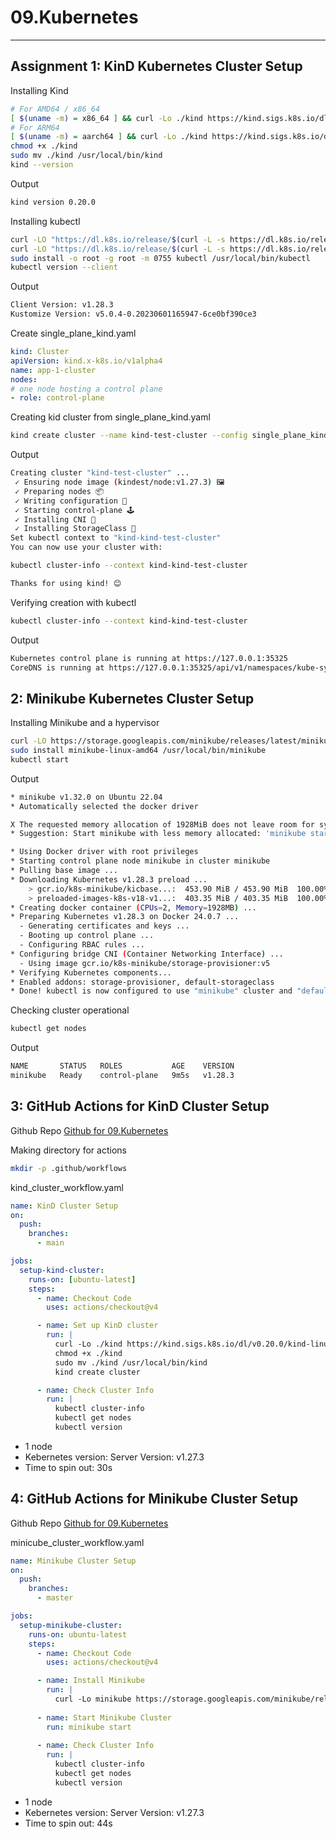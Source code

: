 # 09.Kubernetes
---

## Assignment 1: KinD Kubernetes Cluster Setup

Installing Kind

```bash
# For AMD64 / x86_64
[ $(uname -m) = x86_64 ] && curl -Lo ./kind https://kind.sigs.k8s.io/dl/v0.20.0/kind-linux-amd64
# For ARM64
[ $(uname -m) = aarch64 ] && curl -Lo ./kind https://kind.sigs.k8s.io/dl/v0.20.0/kind-linux-arm64
chmod +x ./kind
sudo mv ./kind /usr/local/bin/kind
kind --version
```

Output

```bash
kind version 0.20.0
```

Installing kubectl

```bash
curl -LO "https://dl.k8s.io/release/$(curl -L -s https://dl.k8s.io/release/stable.txt)/bin/linux/amd64/kubectl"
curl -LO "https://dl.k8s.io/release/$(curl -L -s https://dl.k8s.io/release/stable.txt)/bin/linux/amd64/kubectl.sha256"
sudo install -o root -g root -m 0755 kubectl /usr/local/bin/kubectl
kubectl version --client
```

Output

```bash
Client Version: v1.28.3
Kustomize Version: v5.0.4-0.20230601165947-6ce0bf390ce3
```

Create single_plane_kind.yaml

```yaml
kind: Cluster
apiVersion: kind.x-k8s.io/v1alpha4
name: app-1-cluster
nodes:
# one node hosting a control plane
- role: control-plane
```

Creating kid cluster from single_plane_kind.yaml

```bash
kind create cluster --name kind-test-cluster --config single_plane_kind.yaml
```

Output

```bash
Creating cluster "kind-test-cluster" ...
 ✓ Ensuring node image (kindest/node:v1.27.3) 🖼
 ✓ Preparing nodes 📦
 ✓ Writing configuration 📜
 ✓ Starting control-plane 🕹️
 ✓ Installing CNI 🔌
 ✓ Installing StorageClass 💾
Set kubectl context to "kind-kind-test-cluster"
You can now use your cluster with:

kubectl cluster-info --context kind-kind-test-cluster

Thanks for using kind! 😊
```

Verifying creation with kubectl

```bash
kubectl cluster-info --context kind-kind-test-cluster
```

Output

```bash
Kubernetes control plane is running at https://127.0.0.1:35325
CoreDNS is running at https://127.0.0.1:35325/api/v1/namespaces/kube-system/services/kube-dns:dns/proxy
```

## 2: Minikube Kubernetes Cluster Setup

Installing Minikube and a hypervisor

```bash
curl -LO https://storage.googleapis.com/minikube/releases/latest/minikube-linux-amd64
sudo install minikube-linux-amd64 /usr/local/bin/minikube
kubectl start
```

Output

```bash
* minikube v1.32.0 on Ubuntu 22.04
* Automatically selected the docker driver

X The requested memory allocation of 1928MiB does not leave room for system overhead (total system memory: 1928MiB). You may face stability issues.
* Suggestion: Start minikube with less memory allocated: 'minikube start --memory=1928mb'

* Using Docker driver with root privileges
* Starting control plane node minikube in cluster minikube
* Pulling base image ...
* Downloading Kubernetes v1.28.3 preload ...
    > gcr.io/k8s-minikube/kicbase...:  453.90 MiB / 453.90 MiB  100.00% 7.54 Mi
    > preloaded-images-k8s-v18-v1...:  403.35 MiB / 403.35 MiB  100.00% 3.76 Mi
* Creating docker container (CPUs=2, Memory=1928MB) ...
* Preparing Kubernetes v1.28.3 on Docker 24.0.7 ...
  - Generating certificates and keys ...
  - Booting up control plane ...
  - Configuring RBAC rules ...
* Configuring bridge CNI (Container Networking Interface) ...
  - Using image gcr.io/k8s-minikube/storage-provisioner:v5
* Verifying Kubernetes components...
* Enabled addons: storage-provisioner, default-storageclass
* Done! kubectl is now configured to use "minikube" cluster and "default" namespace by default
```

Checking cluster operational

```bash
kubectl get nodes
```

Output

```bash
NAME       STATUS   ROLES           AGE    VERSION
minikube   Ready    control-plane   9m5s   v1.28.3
```

## 3: GitHub Actions for KinD Cluster Setup

Github Repo
[Github for 09.Kubernetes](https://github.com/Goshaker/K8s_start)

Making directory for actions

```bash
mkdir -p .github/workflows
```

kind_cluster_workflow.yaml

```yaml
name: KinD Cluster Setup
on:
  push:
    branches:
      - main

jobs:
  setup-kind-cluster:
    runs-on: [ubuntu-latest]
    steps:
      - name: Checkout Code
        uses: actions/checkout@v4

      - name: Set up KinD cluster
        run: |
          curl -Lo ./kind https://kind.sigs.k8s.io/dl/v0.20.0/kind-linux-amd64
          chmod +x ./kind
          sudo mv ./kind /usr/local/bin/kind
          kind create cluster

      - name: Check Cluster Info
        run: |
          kubectl cluster-info
          kubectl get nodes
          kubectl version
```

- 1 node
- Kebernetes version: Server Version: v1.27.3
- Time to spin out: 30s

## 4: GitHub Actions for Minikube Cluster Setup

Github Repo
[Github for 09.Kubernetes](https://github.com/Goshaker/K8s_start)

minicube_cluster_workflow.yaml

```yaml
name: Minikube Cluster Setup
on:
  push:
    branches:
      - master

jobs:
  setup-minikube-cluster:
    runs-on: ubuntu-latest
    steps:
      - name: Checkout Code
        uses: actions/checkout@v4

      - name: Install Minikube
        run: |
          curl -Lo minikube https://storage.googleapis.com/minikube/releases/latest/minikube-linux-amd64
      
      - name: Start Minikube Cluster
        run: minikube start
      
      - name: Check Cluster Info
        run: |
          kubectl cluster-info
          kubectl get nodes
          kubectl version
```

- 1 node
- Kebernetes version: Server Version: v1.27.3
- Time to spin out: 44s
